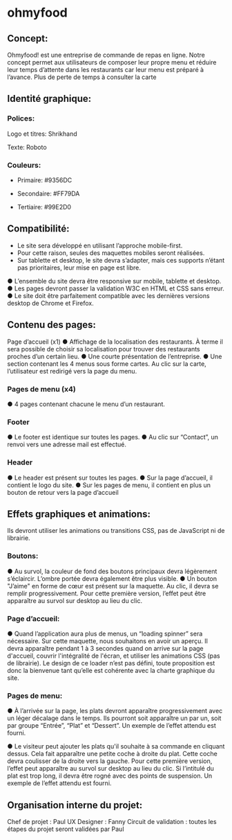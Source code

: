 # ohmyfood

## Concept:

Ohmyfood! est une entreprise de commande de repas en ligne. Notre concept permet aux utilisateurs de composer leur propre menu et réduire leur temps d’attente dans les restaurants car leur menu est préparé à l’avance. Plus de perte de temps à consulter la carte


## Identité graphique:

### Polices:

Logo et titres: Shrikhand

Texte: Roboto

### Couleurs:

- Primaire: #9356DC

- Secondaire: #FF79DA

- Tertiaire: #99E2D0


## Compatibilité:

- Le site sera développé en utilisant l’approche mobile-first.
- Pour cette raison, seules des maquettes mobiles seront réalisées.
- Sur tablette et desktop, le site devra s’adapter, mais ces supports n’étant pas prioritaires,
leur mise en page est libre.

● L’ensemble du site devra être responsive sur mobile, tablette et desktop.
● Les pages devront passer la validation W3C en HTML et CSS sans erreur.
● Le site doit être parfaitement compatible avec les dernières versions desktop de
Chrome et Firefox.


## Contenu des pages:

Page d’accueil (x1)
● Affichage de la localisation des restaurants. À terme il sera possible de choisir sa
localisation pour trouver des restaurants proches d’un certain lieu.
● Une courte présentation de l’entreprise.
● Une section contenant les 4 menus sous forme cartes. Au clic sur la carte,
l’utilisateur est redirigé vers la page du menu.

### Pages de menu (x4)
● 4 pages contenant chacune le menu d’un restaurant.

### Footer
● Le footer est identique sur toutes les pages.
● Au clic sur “Contact”, un renvoi vers une adresse mail est effectué.

### Header
● Le header est présent sur toutes les pages.
● Sur la page d’accueil, il contient le logo du site.
● Sur les pages de menu, il contient en plus un bouton de retour vers la page d’accueil


## Effets graphiques et animations:

Ils devront utiliser les animations ou transitions CSS, pas de JavaScript ni de librairie.

### Boutons:

● Au survol, la couleur de fond des boutons principaux devra légèrement s’éclaircir.
L’ombre portée devra également être plus visible.
● Un bouton "J’aime" en forme de cœur est présent sur la maquette. Au clic, il devra se
remplir progressivement. Pour cette première version, l’effet peut être apparaître au
survol sur desktop au lieu du clic.


### Page d’accueil:

● Quand l’application aura plus de menus, un “loading spinner” sera nécessaire. Sur
cette maquette, nous souhaitons en avoir un aperçu. Il devra apparaître pendant 1 à
3 secondes quand on arrive sur la page d'accueil, couvrir l'intégralité de l'écran, et
utiliser les animations CSS (pas de librairie). Le design de ce loader n’est pas défini,
toute proposition est donc la bienvenue tant qu’elle est cohérente avec la charte
graphique du site.


### Pages de menu:

● À l’arrivée sur la page, les plats devront apparaître progressivement avec un léger
décalage dans le temps. Ils pourront soit apparaître un par un, soit par groupe
“Entrée”, “Plat” et “Dessert”. Un exemple de l’effet attendu est fourni.

● Le visiteur peut ajouter les plats qu'il souhaite à sa commande en cliquant dessus.
Cela fait apparaître une petite coche à droite du plat. Cette coche devra coulisser de
la droite vers la gauche. Pour cette première version, l’effet peut apparaître au survol
sur desktop au lieu du clic. Si l’intitulé du plat est trop long, il devra être rogné avec
des points de suspension. Un exemple de l’effet attendu est fourni.



## Organisation interne du projet:

Chef de projet : Paul
UX Designer : Fanny
Circuit de validation : toutes les étapes du projet seront validées par Paul